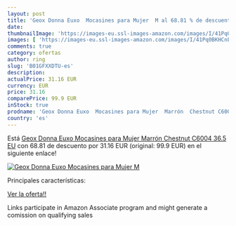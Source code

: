 ```yaml
---
layout: post
title: 'Geox Donna Euxo  Mocasines para Mujer  M al 68.81 % de descuento'
date: 
thumbnailImage: 'https://images-eu.ssl-images-amazon.com/images/I/41Pq0BKHCnL._SL200_.jpg'
images: [ 'https://images-eu.ssl-images-amazon.com/images/I/41Pq0BKHCnL._SL200_.jpg' ]
comments: true
category: ofertas
author: ring
slug: 'B01GFXXDTU-es'
description:
actualPrice: 31.16 EUR
currency: EUR
price: 31.16
comparePrice: 99.9 EUR
inStock: true
prodname: 'Geox Donna Euxo  Mocasines para Mujer  Marrón  Chestnut C6004   36.5 EU'
country: 'es'
---
```


Está [Geox Donna Euxo  Mocasines para Mujer  Marrón  Chestnut C6004   36.5 EU](https://www.amazon.es/dp/B01GFXXDTU/?tag=tolees-21) con 68.81 de descuento por 31.16 EUR (original: 99.9 EUR) en el siguiente enlace!

[![Geox Donna Euxo  Mocasines para Mujer  M](https://images-eu.ssl-images-amazon.com/images/I/41Pq0BKHCnL._SL200_.jpg)](https://www.amazon.es/dp/B01GFXXDTU/?tag=tolees-21)

Principales características:


[Ver la oferta!!](https://www.amazon.es/dp/B01GFXXDTU/?tag=tolees-21)

Links participate in Amazon Associate program and might generate a comission on qualifying sales


